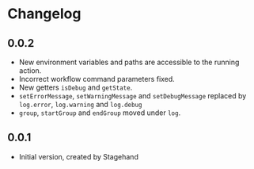 # Changelog

## 0.0.2

- New environment variables and paths are accessible to the running action.
- Incorrect workflow command parameters fixed.
- New getters `isDebug` and `getState`.
- `setErrorMessage`, `setWarningMessage` and `setDebugMessage` replaced by `log.error`, `log.warning` and `log.debug`
- `group`, `startGroup` and `endGroup` moved under `log`.

## 0.0.1

- Initial version, created by Stagehand
